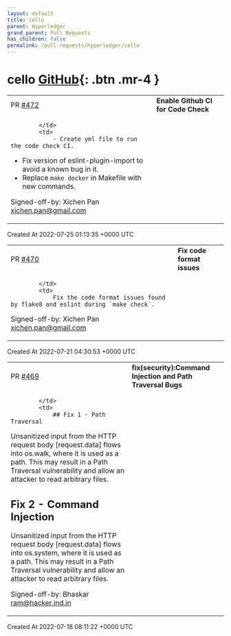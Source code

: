 ```yaml
---
layout: default
title: cello
parent: Hyperledger
grand_parent: Pull Requests
has_children: false
permalink: /pull-requests/hyperledger/cello
---
```


# cello <span class="fs-3 right-align">[GitHub](https://github.com/hyperledger/cello){: .btn .mr-4 }</span>


<div>
    <table>
        <tr>
            <td>
                PR <a href="https://github.com/hyperledger/cello/pull/472" class=".btn">#472</a>
            </td>
            <td>
                <b>
                    Enable Github CI for Code Check
                </b>
            </td>
        </tr>
        <tr>
            <td>
                
            </td>
            <td>
                - Create yml file to run the code check CI.
- Fix version of eslint-plugin-import to avoid a known bug in it.
- Replace `make docker` in Makefile with new commands.

Signed-off-by: Xichen Pan <xichen.pan@gmail.com>
            </td>
        </tr>
    </table>
    <div class="right-align">
        Created At 2022-07-25 01:13:35 +0000 UTC
    </div>
</div>

<div>
    <table>
        <tr>
            <td>
                PR <a href="https://github.com/hyperledger/cello/pull/470" class=".btn">#470</a>
            </td>
            <td>
                <b>
                    Fix code format issues
                </b>
            </td>
        </tr>
        <tr>
            <td>
                
            </td>
            <td>
                Fix the code format issues found by flake8 and eslint during `make check`.

Signed-off-by: Xichen Pan [xichen.pan@gmail.com](mailto:xichen.pan@gmail.com)
            </td>
        </tr>
    </table>
    <div class="right-align">
        Created At 2022-07-21 04:30:53 +0000 UTC
    </div>
</div>

<div>
    <table>
        <tr>
            <td>
                PR <a href="https://github.com/hyperledger/cello/pull/469" class=".btn">#469</a>
            </td>
            <td>
                <b>
                    fix(security):Command Injection and Path Traversal Bugs
                </b>
            </td>
        </tr>
        <tr>
            <td>
                
            </td>
            <td>
                ## Fix 1 - Path Traversal

Unsanitized input from the HTTP request body [request.data] flows into os.walk, where it is used as a path. This may result in a Path Traversal vulnerability and allow an attacker to read arbitrary files.

## Fix 2 - Command Injection

Unsanitized input from the HTTP request body [request.data] flows into os.system, where it is used as a path. This may result in a Path Traversal vulnerability and allow an attacker to read arbitrary files.


Signed-off-by: Bhaskar <ram@hacker.ind.in>
            </td>
        </tr>
    </table>
    <div class="right-align">
        Created At 2022-07-18 08:11:22 +0000 UTC
    </div>
</div>

